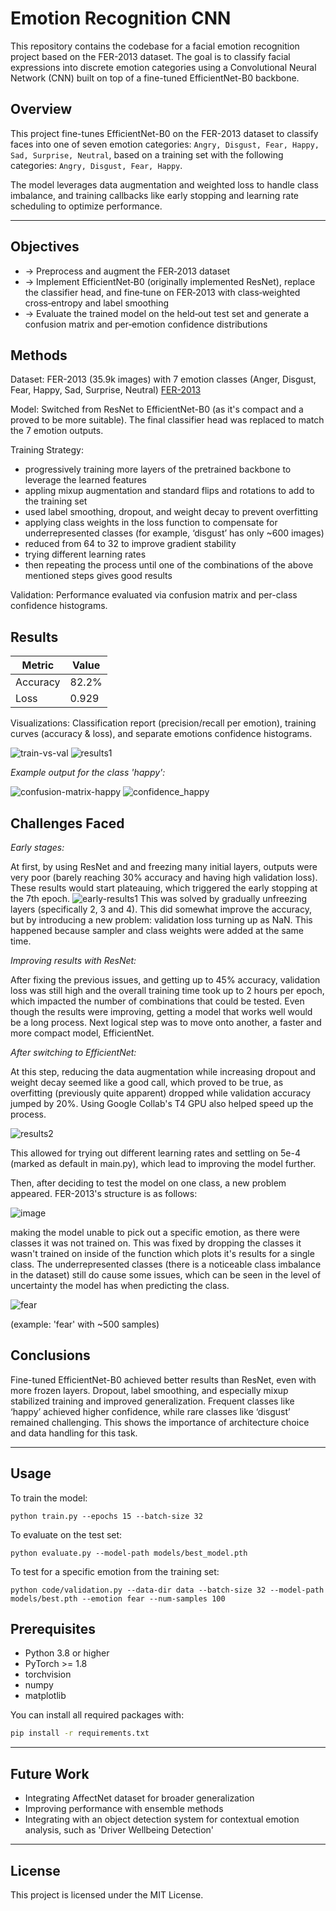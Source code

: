 # Emotion Recognition CNN

This repository contains the codebase for a facial emotion recognition project based on the FER-2013 dataset. The goal is to classify facial expressions into discrete emotion categories using a Convolutional Neural Network (CNN) built on top of a fine-tuned EfficientNet-B0 backbone.

## Overview

This project fine-tunes EfficientNet-B0 on the FER-2013 dataset to classify faces into one of seven emotion categories:
`Angry, Disgust, Fear, Happy, Sad, Surprise, Neutral`,
based on a training set with the following categories:
`Angry, Disgust, Fear, Happy`.

The model leverages data augmentation and weighted loss to handle class imbalance, and training callbacks like early stopping and learning rate scheduling to optimize performance.

---
  
## Objectives
* -> Preprocess and augment the FER‑2013 dataset
* -> Implement EfficientNet‑B0 (originally implemented ResNet), replace the classifier head, and fine‑tune on FER‑2013 with class‑weighted cross‑entropy and label smoothing
* -> Evaluate the trained model on the held‑out test set and generate a confusion matrix  and per‑emotion confidence distributions

## Methods
Dataset: FER-2013 (35.9k images) with 7 emotion classes (Anger, Disgust, Fear, Happy, Sad, Surprise, Neutral) [FER-2013](https://www.kaggle.com/datasets/msambare/fer2013)

Model: Switched from ResNet to EfficientNet-B0 (as it's compact and a proved to be more suitable). The final classifier head was replaced to match the 7 emotion outputs.

Training Strategy:
- progressively training more layers of the pretrained backbone to leverage the learned features
- appling mixup augmentation and standard flips and rotations to add to the training set
- used label smoothing, dropout, and weight decay to prevent overfitting
- applying class weights in the loss function to compensate for underrepresented classes (for example, ‘disgust’ has only ~600 images)
- reduced from 64 to 32 to improve gradient stability
- trying different learning rates
- then repeating the process until one of the combinations of the above mentioned steps gives good results

Validation: Performance evaluated via confusion matrix and per-class confidence histograms.

## Results

| Metric   | Value |
| -------- | ----- |
| Accuracy | 82.2% |
| Loss     | 0.929 |

Visualizations: Classification report (precision/recall per emotion), training curves (accuracy & loss), and separate emotions confidence histograms.

![train-vs-val](https://github.com/user-attachments/assets/8a85c412-d062-49cf-93ff-8951f7436fc0)
![results1](https://github.com/user-attachments/assets/1327339e-90ea-4791-863e-49615bcbc6c5)

*Example output for the class 'happy':*

![confusion-matrix-happy](https://github.com/user-attachments/assets/80f76920-42e4-4f54-b9d4-a815bb89cc86)
![confidence_happy](https://github.com/user-attachments/assets/57afef25-f748-4668-b87f-134ddadc478b)


## Challenges Faced

*Early stages:*

At first, by using ResNet and and freezing many initial layers, outputs were very poor (barely reaching 30% accuracy and having high validation loss). These results would start plateauing, which triggered the early stopping at the 7th epoch. 
![early-results1](https://github.com/user-attachments/assets/a5b73366-4278-4d5a-801d-a842ad7363d4)
This was solved by gradually unfreezing layers (specifically 2, 3 and 4). This did somewhat improve the accuracy, but by introducing a new problem: validation loss turning up as NaN. This happened because sampler and class weights were added at the same time. 

*Improving results with ResNet:*

After fixing the previous issues, and getting up to 45% accuracy, validation loss was still high and the overall training time took up to 2 hours per epoch, which impacted the number of combinations that could be tested. Even though the results were improving, getting a model that works well would be a long process. Next logical step was to move onto another, a faster and more compact model, EfficientNet. 

*After switching to EfficientNet:*

At this step, reducing the data augmentation while increasing dropout and weight decay seemed like a good call, which proved to be true, as overfitting (previously quite apparent) dropped while validation accuracy jumped by 20%. Using Google Collab's T4 GPU also helped speed up the process.

![results2](https://github.com/user-attachments/assets/94d4d4ea-92b8-4bbf-8149-7e0e1e288c58)

This allowed for trying out different learning rates and settling on 5e-4 (marked as default in main.py), which lead to improving the model further.

Then, after deciding to test the model on one class, a new problem appeared. FER-2013's structure is as follows:

![image](https://github.com/user-attachments/assets/eab78b1d-6e01-49f8-bc3e-851cb52e0de7)

making the model unable to pick out a specific emotion, as there were classes it was not trained on. This was fixed by dropping the classes it wasn't trained on inside of the function which plots it's results for a single class. The underrepresented classes (there is a noticeable class imbalance in the dataset) still do cause some issues, which can be seen in the level of uncertainty the model has when predicting the class.

![fear](https://github.com/user-attachments/assets/b0e11de5-a14f-4b65-91ba-5d23d45f354c)

(example: 'fear' with ~500 samples)


## Conclusions
Fine-tuned EfficientNet-B0 achieved better results than ResNet, even with more frozen layers.
Dropout, label smoothing, and especially mixup stabilized training and improved generalization.
Frequent classes like ‘happy’ achieved higher confidence, while rare classes like ‘disgust’ remained challenging.
This shows the importance of architecture choice and data handling for this task.

---

## Usage

To train the model:

```
python train.py --epochs 15 --batch-size 32
```

To evaluate on the test set:

```
python evaluate.py --model-path models/best_model.pth
```

To test for a specific emotion from the training set:

```
python code/validation.py --data-dir data --batch-size 32 --model-path models/best.pth --emotion fear --num-samples 100
```

## Prerequisites

- Python 3.8 or higher
- PyTorch >= 1.8
- torchvision
- numpy
- matplotlib

You can install all required packages with:

```bash
pip install -r requirements.txt
```

---

## Future Work

* Integrating AffectNet dataset for broader generalization
* Improving performance with ensemble methods
* Integrating with an object detection system for contextual emotion analysis, such as 'Driver Wellbeing Detection'

---

## License

This project is licensed under the MIT License.
